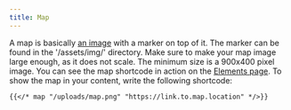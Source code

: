 ```yaml
---
title: Map
---
```


A map is basically [an image](/uploads/map.png) with a marker on top of it. The marker can be found in the '/assets/img/' directory. Make sure to make your map image large enough, as it does not scale. The minimum size is a 900x400 pixel image. You can see the map shortcode in action on the [Elements page](/elements/). To show the map in your content, write the following shortcode:

```
{{</* map "/uploads/map.png" "https://link.to.map.location" */>}}
```

<!--{{< map "/uploads/map.png" "https://link.to.map.location" >}}-->
